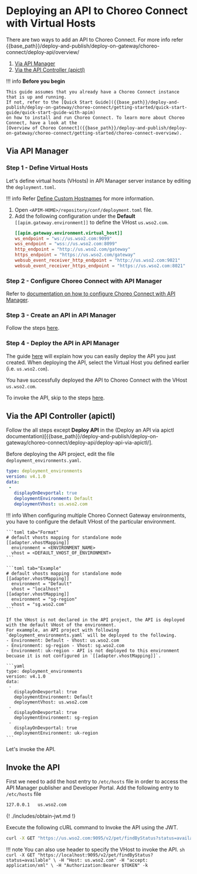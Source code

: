 # Deploying an API to Choreo Connect with Virtual Hosts

There are two ways to add an API to Choreo Connect. For more info refer {{base_path}}/deploy-and-publish/deploy-on-gateway/choreo-connect/deploy-api/overview/

1. [Via API Manager](#via-api-manager)
2. [Via the API Controller (apictl)](#via-the-api-controller-apictl)

!!! info
    **Before you begin**

    This guide assumes that you already have a Choreo Connect instance that is up and running.
    If not, refer to the [Quick Start Guide]({{base_path}}/deploy-and-publish/deploy-on-gateway/choreo-connect/getting-started/quick-start-guide/quick-start-guide-with-apim)
    on how to install and run Choreo Connect. To learn more about Choreo Connect, have a look at the
    [Overview of Choreo Connect]({{base_path}}/deploy-and-publish/deploy-on-gateway/choreo-connect/getting-started/choreo-connect-overview). 

## Via API Manager

### Step 1 - Define Virtual Hosts

Let's define virtual hosts (VHosts) in API Manager server instance by editing the `deployment.toml`.

!!! info
    Refer [Define Custom Hostnames]({{base_path}}/deploy-and-publish/deploy-on-gateway/deploy-api/exposing-apis-via-custom-hostnames/#step-1-define-the-custom-hostnames)
    for more information.

1. Open `<APIM-HOME>/repository/conf/deployment.toml` file.
2. Add the following configuration under the **Default** `[[apim.gateway.environment]]` to define the VHost `us.wso2.com`.
    ```toml
    [[apim.gateway.environment.virtual_host]]
    ws_endpoint = "ws://us.wso2.com:9099"
    wss_endpoint = "wss://us.wso2.com:8099"
    http_endpoint = "http://us.wso2.com/gateway"
    https_endpoint = "https://us.wso2.com/gateway"
    websub_event_receiver_http_endpoint = "http://us.wso2.com:9021"
    websub_event_receiver_https_endpoint = "https://us.wso2.com:8021"
    ``` 
### Step 2 - Configure Choreo Connect with API Manager

Refer to [documentation on how to configure Choreo Connect with API Manager]({{base_path}}/deploy-and-publish/deploy-on-gateway/choreo-connect/concepts/apim-as-control-plane/#configure-choreo-connect-with-api-manager).

### Step 3 - Create an API in API Manager

Follow the steps [here]({{base_path}}/design/create-api/create-rest-api/create-a-rest-api-from-an-openapi-definition/).

### Step 4 - Deploy the API in API Manager

The guide [here]({{base_path}}/deploy-and-publish/deploy-on-gateway/deploy-api/deploy-an-api) will explain how you can easily deploy the API you just created.
When deploying the API, select the Virtual Host you defined earlier (i.e. `us.wso2.com`).

You have successfully deployed the API to Choreo Connect with the VHost `us.wso2.com`.

To invoke the API, skip to the steps [here](#invoke-the-api).

## Via the API Controller (apictl)

Follow the all steps except **Deploy API** in the (Deploy an API via apictl documentation)[{{base_path}}/deploy-and-publish/deploy-on-gateway/choreo-connect/deploy-api/deploy-api-via-apictl/].

Before deploying the API project, edit the file `deployment_environments.yaml`.

```yaml
type: deployment_environments
version: v4.1.0
data:
 -
   displayOnDevportal: true
   deploymentEnvironment: Default
   deploymentVhost: us.wso2.com
```

!!! info
    When configuring multiple Choreo Connect Gateway environments, you have to configure the default VHost of the particular environment.
    
    ```toml tab="Format"
    # default vhosts mapping for standalone mode
    [[adapter.vhostMapping]]
      environment = <ENVIRONMENT_NAME>
      vhost = <DEFAULT_VHOST_OF_ENVIRONMENT>
    ```
    
    ```toml tab="Example"
    # default vhosts mapping for standalone mode
    [[adapter.vhostMapping]]
      environment = "Default"
      vhost = "localhost"
    [[adapter.vhostMapping]]
      environment = "sg-region"
      vhost = "sg.wso2.com"
    ```
    
    If the VHost is not declared in the API project, the API is deployed with the default VHost of the environment.
    For exammple, an API project with following `deployment_environments.yaml` will be deployed to the following.
    - Environment: Default - Vhost: us.wso2.com
    - Environment: sg-region - Vhost: sg.wso2.com
    - Environment: uk-region - API is not deployed to this environment becuase it is not configured in `[[adapter.vhostMapping]]`.
    
    ```yaml
    type: deployment_environments
    version: v4.1.0
    data:
     -
       displayOnDevportal: true
       deploymentEnvironment: Default
       deploymentVhost: us.wso2.com
     -
       displayOnDevportal: true
       deploymentEnvironment: sg-region
     -
       displayOnDevportal: true
       deploymentEnvironment: uk-region
    ```

Let's invoke the API.

## Invoke the API

First we need to add the host entry to `/etc/hosts` file in order to access the API Manager publisher and Developer Portal.
Add the following entry to `/etc/hosts` file

```sh
127.0.0.1   us.wso2.com
```

{! ./includes/obtain-jwt.md !}

Execute the following cURL command to Invoke the API using the JWT.

```sh
curl -X GET "https://us.wso2.com:9095/v2/pet/findByStatus?status=available" -H "accept: application/xml" -H "Authorization:Bearer $TOKEN" -k
```

!!! note
    You can also use header to specify the VHost to invoke the API.
    ```sh
    curl -X GET "https://localhost:9095/v2/pet/findByStatus?status=available" \
        -H "Host: us.wso2.com"
        -H "accept: application/xml" \
        -H "Authorization:Bearer $TOKEN" -k
    ```
